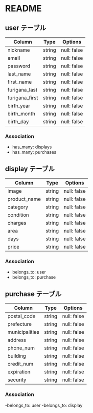 # README
## user テーブル

|Column        |Type  |Options     |
|--------------|------|------------|
|nickname      |string|null: false |
|email         |string|null: false |
|password      |string|null: false |
|last_name     |string|null: false |
|first_name    |string|null: false |
|furigana_last |string|null: false |
|furigana_first|string|null: false |
|birth_year    |string|null: false |
|birth_month   |string|null: false |
|birth_day     |string|null: false |

### Association
- has_many: displays
- has_many: purchases

## display テーブル

|Column        |Type  |Options     |
|--------------|------|------------|
|image         |string|null: false |
|product_name  |string|null: false |
|category      |string|null: false |
|condition     |string|null: false |
|charges       |string|null: false |
|area          |string|null: false |
|days          |string|null: false |
|price         |string|null: false |

### Association
- belongs_to: user
- belongs_to: purchase

## purchase テーブル

|Column        |Type  |Options     |
|--------------|------|------------|
|postal_code   |string|null: false |
|prefecture    |string|null: false |
|municipalities|string|null: false |
|address       |string|null: false |
|phone_num     |string|null: false |
|building      |string|null: false |
|credit_num    |string|null: false |
|expiration    |string|null: false |
|security      |string|null: false |

### Association
-belongs_to: user
-belongs_to: display